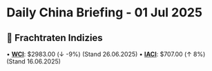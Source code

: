 Daily China Briefing - 01 Jul 2025
==================================================
## 🚢 Frachtraten Indizies
• [**WCI**](https://www.drewry.co.uk/supply-chain-advisors/supply-chain-expertise/world-container-index-assessed-by-drewry): $2983.00 (↓ -9%) (Stand 26.06.2025)
• [**IACI**](https://www.drewry.co.uk/supply-chain-advisors/supply-chain-expertise/intra-asia-container-index): $707.00 (↑ 8%) (Stand 16.06.2025)
